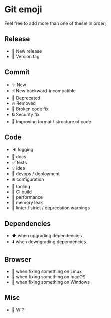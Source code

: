 Git emoji
=========

Feel free to add more than one of these! In order;

Release
-------

- :tada: New release
- :bookmark: Version tag

Commit
------

- :sparkles: New
- :zap: New backward-incompatible
- :poop: Deprecated
- :fire: Removed
- :bug: Broken code fix
- :lock: Security fix
- :art: Improving format / structure of code

Code
----

- :speaker: logging
- :memo: docs
- :white_check_mark: tests
- :bulb: idea
- :rocket: devops / deployment
- :snowflake: configuration
- :wrench: tooling
- :green_heart: CI build
- :racehorse: performance
- :non-potable_water: memory leak
- :shirt: linter / strict / deprecation warnings

Dependencies
------------

- :arrow_up: when upgrading dependencies
- :arrow_down: when downgrading dependencies

Browser
-------

- :penguin: when fixing something on Linux
- :apple: when fixing something on macOS
- :checkered_flag: when fixing something on Windows

Misc
----

- :construction: WIP
